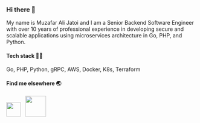 ### Hi there 👋

My name is Muzafar Ali Jatoi and I am a Senior Backend Software Engineer with over 10 years of professional experience in developing secure and scalable applications using microservices architecture in Go, PHP, and Python.

#### Tech stack 👨‍💻
Go, PHP, Python, gRPC, AWS, Docker, K8s, Terraform

#### Find me elsewhere 🌏
<a href="https://www.linkedin.com/in/muzfr7" target="_blank"><img src="https://user-images.githubusercontent.com/3499157/214627581-bedf1bf8-afa3-4a1b-9815-b21f953c5970.png" width="38px" /></a>
 &nbsp; <a href="https://www.youtube.com/@muzafar" target="_blank"><img src="https://user-images.githubusercontent.com/3499157/214624517-77c9a309-e02c-4c19-8bba-6cdf36743714.png" width="55px" /></a>



<!--
**muzfr7/muzfr7** is a ✨ _special_ ✨ repository because its `README.md` (this file) appears on your GitHub profile.

Here are some ideas to get you started:

- 🔭 I’m currently working on ...
- 🌱 I’m currently learning ...
- 👯 I’m looking to collaborate on ...
- 🤔 I’m looking for help with ...
- 💬 Ask me about ...
- 📫 How to reach me: ...
- 😄 Pronouns: ...
- ⚡ Fun fact: ...
-->
